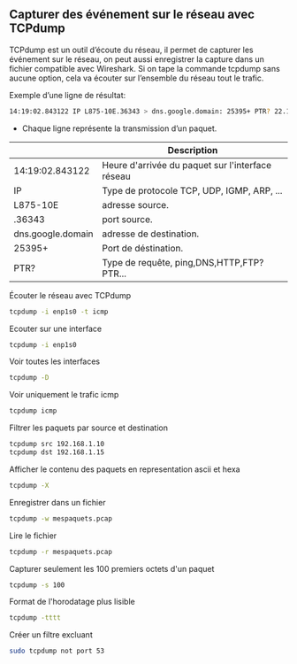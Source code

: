 ## Capturer des événement sur le réseau avec TCPdump
TCPdump est un outil d’écoute du réseau, il permet de capturer les événement sur le réseau, on peut
aussi enregistrer la capture dans un fichier compatible avec Wireshark.
Si on tape la commande tcpdump sans aucune option, cela va écouter sur l’ensemble du réseau tout
le trafic.

Exemple d’une ligne de résultat:
```Bash
14:19:02.843122 IP L875-10E.36343 > dns.google.domain: 25395+ PTR? 22.1.168.192.in-addr.arpa. (43)
```
* Chaque ligne représente la transmission d’un paquet.

||Description|
|---|---|
|14:19:02.843122|Heure d'arrivée du paquet sur l'interface réseau|
|IP|Type de protocole TCP, UDP, IGMP, ARP, ...|
|L875-10E|adresse source.|
|.36343|port source.|
|dns.google.domain|adresse de destination.|
|25395+|Port de déstination.|
|PTR?|Type de requête, ping,DNS,HTTP,FTP?PTR...|

Écouter le réseau avec TCPdump
```Bash
tcpdump -i enp1s0 -t icmp
```

Ecouter sur une interface
```Bash
tcpdump -i enp1s0
```

Voir toutes les interfaces
```Bash
tcpdump -D
```

Voir uniquement le trafic icmp
```Bash
tcpdump icmp
```

Filtrer les paquets par source et destination
```Bash
tcpdump src 192.168.1.10
tcpdump dst 192.168.1.15
```

Afficher le contenu des paquets en representation ascii et hexa
```Bash
tcpdump -X
```

Enregistrer dans un fichier
```Bash
tcpdump -w mespaquets.pcap
```

Lire le fichier
```Bash
tcpdump -r mespaquets.pcap
```

Capturer seulement les 100 premiers octets d'un paquet
```Bash
tcpdump -s 100
```

Format de l'horodatage plus lisible
```Bash
tcpdump -tttt
```

Créer un filtre excluant
```Bash
sudo tcpdump not port 53
```